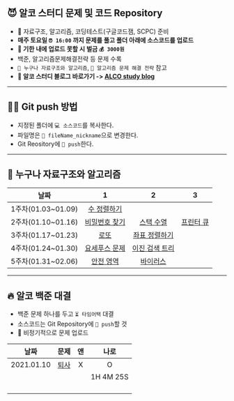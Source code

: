 ## 😈 알코 스터디 문제 및 코드 Repository

* 📃 자료구조, 알고리즘, 코딩테스트(구글코드잼, SCPC) 준비
* <b>매주 토요일 `⏰ 16:00` 까지 문제를 풀고 폴더 아래에 소스코드를 업로드</b>
* <b>🚨 기한 내에 업로드 못할 시 벌금 `💰 3000원`</b>
* 백준, 알고리즘문제해결전략 등 문제 수록
* `📕 누구나 자료구조와 알고리즘`, `📗 알고리즘 문제 해결 전략` 참고
* <b>📢 알코 스터디 블로그 바로가기 -> [ALCO study blog]()</b>

------


## 🙋‍♀ **Git push 방법**

* 지정된 폴더에 `💻 소스코드`를 복사한다.
* 파일명은 `📁 fileName_nickname`으로 변경한다.
* Git Reository에 `📎 push`한다.

------



## **📅 누구나 자료구조와 알고리즘**

| 날짜 |1|2|3|
|:-:|:-:|:-:|:-:|
|1주차(01.03~01.09)|[수 정렬하기](https://www.acmicpc.net/problem/2750)|||
|2주차(01.10~01.16)| [비밀번호 찾기](https://www.acmicpc.net/problem/17219) |   [스택 수열](https://www.acmicpc.net/problem/1874)    | [프린터 큐](https://www.acmicpc.net/problem/1966) |
|3주차(01.17~01.23)|      [로또](https://www.acmicpc.net/problem/6603)      | [좌표 정렬하기](https://www.acmicpc.net/problem/11650) ||
|4주차(01.24~01.30)| [요세푸스 문제](https://www.acmicpc.net/problem/1158)  | [이진 검색 트리](https://www.acmicpc.net/problem/5639) ||
|5주차(01.31~02.06)|   [안전 영역](https://www.acmicpc.net/problem/2468)    |    [바이러스](https://www.acmicpc.net/problem/2606)    |                                                   |

------



## 🔥 알코 백준 대결

* 백준 문제 하나를 두고 `⏳ 타임어택` 대결
* 소스코드는 Git Repository에 `📎 push`할 것
* 📣 비정기적으로 문제 업로드

|    날짜    |                     문제                      |  앤  | 나로 |
| :--------: | :-------------------------------------------: | :--: | :--: |
| 2021.01.10 | [퇴사](https://www.acmicpc.net/problem/14501) |   X  |   O  |
|            |                                               |      | 1H 4M 25S |
|            |                                               |      |      |
|            |                                               |      |      |
|            |                                               |      |      |
|            |                                               |      |      |
